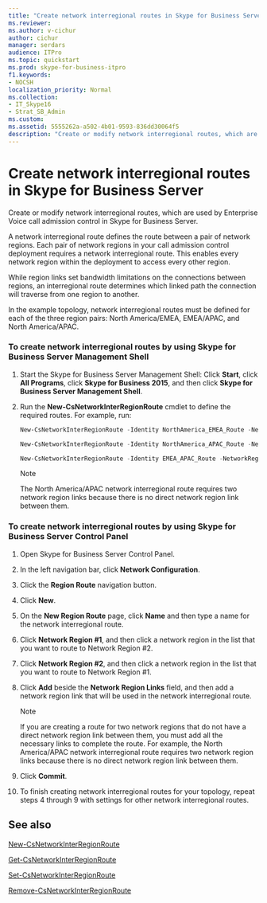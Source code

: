 ```yaml
---
title: "Create network interregional routes in Skype for Business Server"
ms.reviewer: 
ms.author: v-cichur
author: cichur
manager: serdars
audience: ITPro
ms.topic: quickstart
ms.prod: skype-for-business-itpro
f1.keywords:
- NOCSH
localization_priority: Normal
ms.collection: 
- IT_Skype16
- Strat_SB_Admin
ms.custom: 
ms.assetid: 5555262a-a502-4b01-9593-836dd30064f5
description: "Create or modify network interregional routes, which are used by Enterprise Voice call admission control in Skype for Business Server."
---
```


# Create network interregional routes in Skype for Business Server
 
Create or modify network interregional routes, which are used by Enterprise Voice call admission control in Skype for Business Server. 
  
A network interregional route defines the route between a pair of network regions. Each pair of network regions in your call admission control deployment requires a network interregional route. This enables every network region within the deployment to access every other region.
  
While region links set bandwidth limitations on the connections between regions, an interregional route determines which linked path the connection will traverse from one region to another.
  
In the example topology, network interregional routes must be defined for each of the three region pairs: North America/EMEA, EMEA/APAC, and North America/APAC. 
  
### To create network interregional routes by using Skype for Business Server Management Shell

1. Start the Skype for Business Server Management Shell: Click **Start**, click **All Programs**, click **Skype for Business 2015**, and then click **Skype for Business Server Management Shell**.
    
2. Run the **New-CsNetworkInterRegionRoute** cmdlet to define the required routes. For example, run:
    
   ```powershell
   New-CsNetworkInterRegionRoute -Identity NorthAmerica_EMEA_Route -NetworkRegionID1 NorthAmerica -NetworkRegionID2 EMEA -NetworkRegionLinkIDs "NA-EMEA-LINK"
   ```

   ```powershell
   New-CsNetworkInterRegionRoute -Identity NorthAmerica_APAC_Route -NetworkRegionID1 NorthAmerica -NetworkRegionID2 APAC -NetworkRegionLinkIDs "NA-EMEA-LINK, EMEA-APAC-LINK"
   ```

   ```powershell
   New-CsNetworkInterRegionRoute -Identity EMEA_APAC_Route -NetworkRegionID1 EMEA -NetworkRegionID2 APAC -NetworkRegionLinkIDs "EMEA-APAC-LINK"
   ```

    > [!NOTE]
    > The North America/APAC network interregional route requires two network region links because there is no direct network region link between them. 
  
### To create network interregional routes by using Skype for Business Server Control Panel

1. Open Skype for Business Server Control Panel.
    
2. In the left navigation bar, click **Network Configuration**.
    
3. Click the **Region Route** navigation button.
    
4. Click **New**.
    
5. On the **New Region Route** page, click **Name** and then type a name for the network interregional route.
    
6. Click **Network Region #1**, and then click a network region in the list that you want to route to Network Region #2.
    
7. Click **Network Region #2**, and then click a network region in the list that you want to route to Network Region #1.
    
8. Click **Add** beside the **Network Region Links** field, and then add a network region link that will be used in the network interregional route.
    
    > [!NOTE]
    > If you are creating a route for two network regions that do not have a direct network region link between them, you must add all the necessary links to complete the route. For example, the North America/APAC network interregional route requires two network region links because there is no direct network region link between them. 
  
9. Click **Commit**.
    
10. To finish creating network interregional routes for your topology, repeat steps 4 through 9 with settings for other network interregional routes.
    
## See also

[New-CsNetworkInterRegionRoute](/powershell/module/skype/new-csnetworkinterregionroute?view=skype-ps)
  
[Get-CsNetworkInterRegionRoute](/powershell/module/skype/get-csnetworkinterregionroute?view=skype-ps)
  
[Set-CsNetworkInterRegionRoute](/powershell/module/skype/set-csnetworkinterregionroute?view=skype-ps)
  
[Remove-CsNetworkInterRegionRoute](/powershell/module/skype/remove-csnetworkinterregionroute?view=skype-ps)